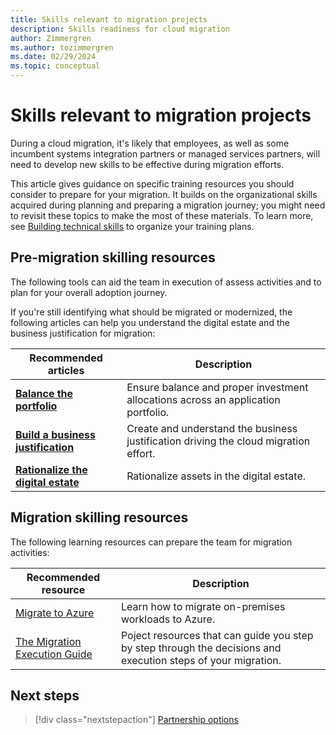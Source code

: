 ```yaml
---
title: Skills relevant to migration projects
description: Skills readiness for cloud migration
author: Zimmergren
ms.author: tozimmergren
ms.date: 02/29/2024
ms.topic: conceptual
---
```


# Skills relevant to migration projects

During a cloud migration, it's likely that employees, as well as some incumbent systems integration partners or managed services partners, will need to develop new skills to be effective during migration efforts.

This article gives guidance on specific training resources you should consider to prepare for your migration. It builds on the organizational skills acquired during planning and preparing a migration journey; you might need to revisit these topics to make the most of these materials. To learn more, see [Building technical skills](/azure/cloud-adoption-framework/organize/suggested-skills) to organize your training plans.

## Pre-migration skilling resources

The following tools can aid the team in execution of assess activities and to plan for your overall adoption journey.

If you're still identifying what should be migrated or modernized, the following articles can help you understand the digital estate and the business justification for migration:

|Recommended articles|Description|
|---|---|
|**[Balance the portfolio](/azure/cloud-adoption-framework/strategy/balance-the-portfolio)**|Ensure balance and proper investment allocations across an application portfolio.|
|**[Build a business justification](/azure/cloud-adoption-framework/strategy/cloud-migration-business-case)**|Create and understand the business justification driving the cloud migration effort.|
|**[Rationalize the digital estate](/azure/cloud-adoption-framework/digital-estate/rationalize)**|Rationalize assets in the digital estate.|

## Migration skilling resources

The following learning resources can prepare the team for migration activities:

|Recommended resource|Description|
|---|---|
|[Migrate to Azure](/azure/site-recovery/migrate-tutorial-on-premises-azure)|Learn how to migrate on-premises workloads to Azure.|
|[The Migration Execution Guide](https://github.com/Azure/migration)|Poject resources that can guide you step by step through the decisions and execution steps of your migration.|

## Next steps

> [!div class="nextstepaction"]
> [Partnership options](../prerequisites/partnership-options.md)
